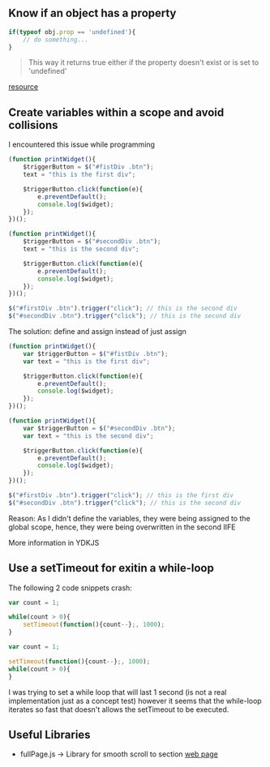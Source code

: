 ## Know if an object has a property

```js
if(typeof obj.prop == 'undefined'){
    // do something...
}
```

> This way it returns true either if the property doesn't exist or is set
to 'undefined'

[resource](http://stackoverflow.com/a/2281671)


## Create variables within a scope and avoid collisions

I encountered this issue while programming

```js
(function printWidget(){
    $triggerButton = $("#fistDiv .btn");
    text = "this is the first div";

    $triggerButton.click(function(e){
        e.preventDefault();
        console.log($widget);
    });
})();

(function printWidget(){
    $triggerButton = $("#secondDiv .btn");
    text = "this is the second div";

    $triggerButton.click(function(e){
        e.preventDefault();
        console.log($widget);
    });
})();

$("#firstDiv .btn").trigger("click"); // this is the second div
$("#secondDiv .btn").trigger("click"); // this is the second div
```

The solution: define and assign instead of just assign

```js
(function printWidget(){
    var $triggerButton = $("#fistDiv .btn");
    var text = "this is the first div";

    $triggerButton.click(function(e){
        e.preventDefault();
        console.log($widget);
    });
})();

(function printWidget(){
    var $triggerButton = $("#secondDiv .btn");
    var text = "this is the second div";

    $triggerButton.click(function(e){
        e.preventDefault();
        console.log($widget);
    });
})();

$("#firstDiv .btn").trigger("click"); // this is the first div
$("#secondDiv .btn").trigger("click"); // this is the second div
```

Reason: As I didn't define the variables, they were being assigned to the
global scope, hence, they were being overwritten in the second IIFE

More information in YDKJS


## Use a setTimeout for exitin a while-loop

The following 2 code snippets crash:

```js
var count = 1;

while(count > 0){
	setTimeout(function(){count--};, 1000);
}
```

```js
var count = 1;

setTimeout(function(){count--};, 1000);
while(count > 0){
}
```

I was trying to set a while loop that will last 1 second (is not a real implementation just
as a concept test) however it seems that the while-loop iterates so fast that doesn't allows
the setTimeout to be executed.


## Useful Libraries
* fullPage.js -> Library for smooth scroll to section [web page](http://alvarotrigo.com/fullPage/#firstPage)
